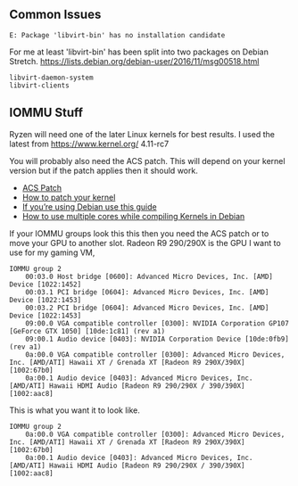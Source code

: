 ﻿## Common Issues


```
E: Package 'libvirt-bin' has no installation candidate
```
For me at least 'libvirt-bin' has been split into two packages on Debian Stretch.
https://lists.debian.org/debian-user/2016/11/msg00518.html
```
libvirt-daemon-system
libvirt-clients
```

## IOMMU Stuff

Ryzen will need one of the later Linux kernels for best results.
I used the latest from https://www.kernel.org/ 4.11-rc7 

You will probably also need the ACS patch. This will depend on your kernel version but if the patch applies then it should work.

* [ACS Patch](https://level1techs.com/sites/default/files/f/a.patch)
* [How to patch your kernel](https://superuser.com/questions/324968/how-do-i-apply-a-patch-to-my-linux-kernel)
* [If you’re using Debian use this guide](https://www.debian.org/releases/jessie/i386/ch08s06.html.en)
* [How to use multiple cores while compiling Kernels in Debian](https://itbusters.wordpress.com/2013/02/07/how-to-build-debian-kernel-using-multiple-cores/)

If your IOMMU groups look this this then you need the ACS patch or to move your GPU to another slot.  Radeon R9 290/290X is the GPU I want to use for my gaming VM, 
```
IOMMU group 2
	00:03.0 Host bridge [0600]: Advanced Micro Devices, Inc. [AMD] Device [1022:1452]
	00:03.1 PCI bridge [0604]: Advanced Micro Devices, Inc. [AMD] Device [1022:1453]
	00:03.2 PCI bridge [0604]: Advanced Micro Devices, Inc. [AMD] Device [1022:1453]
	09:00.0 VGA compatible controller [0300]: NVIDIA Corporation GP107 [GeForce GTX 1050] [10de:1c81] (rev a1)
	09:00.1 Audio device [0403]: NVIDIA Corporation Device [10de:0fb9] (rev a1)
	0a:00.0 VGA compatible controller [0300]: Advanced Micro Devices, Inc. [AMD/ATI] Hawaii XT / Grenada XT [Radeon R9 290X/390X] [1002:67b0]
	0a:00.1 Audio device [0403]: Advanced Micro Devices, Inc. [AMD/ATI] Hawaii HDMI Audio [Radeon R9 290/290X / 390/390X] [1002:aac8]
```

This is what you want it to look like.

```
IOMMU group 2
	0a:00.0 VGA compatible controller [0300]: Advanced Micro Devices, Inc. [AMD/ATI] Hawaii XT / Grenada XT [Radeon R9 290X/390X] [1002:67b0]
	0a:00.1 Audio device [0403]: Advanced Micro Devices, Inc. [AMD/ATI] Hawaii HDMI Audio [Radeon R9 290/290X / 390/390X] [1002:aac8]
```
